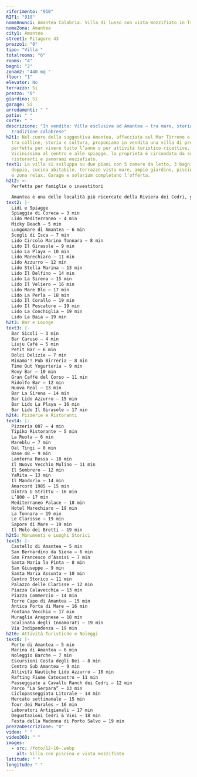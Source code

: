 ```yaml
---
riferimento: "910"
RIF1: "910"
nomeAnunci: Amantea Calabria. Villa di lusso con vista mozzifiato in Trattativa
nomeZona: Amantea
city1: Amantea
street1: Pitagore 43
prezzo1: "0"
tipo: "Villa "
totalrooms: "6"
rooms: "4"
bagni: "2"
zonam2: "440 mq "
floor: "1"
elevator: No
terrazzo: Si
prezzo: "0"
giardino: Si
garage: Si
arredamenti: " "
patio: " "
corte: " "
descrizione: "In vendita: Villa esclusiva ad Amantea – tra mare, storia e
  tradizione calabrese"
h2t1: Nel cuore della suggestiva Amantea, affacciata sul Mar Tirreno e immersa
  tra colline, storia e cultura, proponiamo in vendita una villa di prestigio
  perfetta per vivere tutto l’anno o per attività turistico-ricettive.
  Vicinissima al centro e alle spiagge, la proprietà è circondata da servizi,
  ristoranti e panorami mozzafiato.
text1: La villa si sviluppa su due piani con 5 camere da letto, 3 bagni, salone
  doppio, cucina abitabile, terrazze vista mare, ampio giardino, piscina privata
  e zona relax. Garage e solarium completano l’offerta.
h2t2: >-
  Perfetta per famiglie o investitori

  Amantea è una delle località più ricercate della Riviera dei Cedri, grazie alla combinazione di mare, patrimonio storico e offerta gastronomica. Ottima per affitti brevi, B&B o residenza permanente.
text2: |-
  Lidi e Spiagge
  Spiaggia di Coreca – 3 min
  Lido Mediterraneo – 4 min
  Micky Beach – 5 min
  Lungomare di Amantea – 6 min
  Scogli di Isca – 7 min
  Lido Circolo Marino Tonnara – 8 min
  Lido Il Girasole – 9 min
  Lido La Playa – 10 min
  Lido Marechiaro – 11 min
  Lido Azzurro – 12 min
  Lido Stella Marina – 13 min
  Lido Il Delfino – 14 min
  Lido La Sirena – 15 min
  Lido Il Veliero – 16 min
  Lido Mare Blu – 17 min
  Lido La Perla – 18 min
  Lido Il Corallo – 19 min
  Lido Il Pescatore – 19 min
  Lido La Conchiglia – 19 min
  Lido La Baia – 19 min
h2t3: Bar e Lounge
text3: |-
  Bar Sicoli – 3 min
  Bar Caruso – 4 min
  Liuju Café – 5 min
  Petit Bar – 6 min
  Dolci Delizie – 7 min
  Minamo'! Pub Birreria – 8 min
  Time Out Yogurteria – 9 min
  Roxy Bar – 10 min
  Gran Caffè del Corso – 11 min
  Ridolfo Bar – 12 min
  Nuova Real – 13 min
  Bar La Sirena – 14 min
  Bar Lido Azzurro – 15 min
  Bar Lido La Playa – 16 min
  Bar Lido Il Girasole – 17 min
h2t4: Pizzerie e Ristoranti
text4: |-
  Pizzeria 007 – 4 min
  Tipiko Ristorante – 5 min
  La Ruota – 6 min
  Mareblu – 7 min
  Dal Tingi – 8 min
  Base 48 – 9 min
  Lanterna Rossa – 10 min
  Il Nuovo Vecchio Mulino – 11 min
  Il Sombrero – 12 min
  YaRita – 13 min
  Il Mandorlo – 14 min
  Amarcord 1985 – 15 min
  Dintra U Strittu – 16 min
  L’800 – 17 min
  Mediterraneo Palace – 18 min
  Hotel Marechiaro – 19 min
  La Tonnara – 19 min
  Le Clarisse – 19 min
  Sapore di Mare – 19 min
  Il Molo dei Bretti – 19 min
h2t5: Monumenti e Luoghi Storici
text5: |-
  Castello di Amantea – 5 min
  San Bernardino da Siena – 6 min
  San Francesco d’Assisi – 7 min
  Santa Maria la Pinta – 8 min
  San Giuseppe – 9 min
  Santa Maria Assunta – 10 min
  Centro Storico – 11 min
  Palazzo delle Clarisse – 12 min
  Piazza Calavecchia – 13 min
  Piazza Commercio – 14 min
  Torre Capo di Amantea – 15 min
  Antica Porta di Mare – 16 min
  Fontana Vecchia – 17 min
  Muraglia Aragonese – 18 min
  Scalinata degli Innamorati – 19 min
  Via Indipendenza – 19 min
h2t6: Attività Turistiche e Noleggi
text6: |-
  Porto di Amantea – 5 min
  Marina di Amantea – 6 min
  Noleggio Barche – 7 min
  Escursioni Costa degli Dei – 8 min
  Centro Sub Amantea – 9 min
  Attività Nautiche Lido Azzurro – 10 min
  Rafting Fiume Catocastro – 11 min
  Passeggiate a Cavallo Ranch dei Cedri – 12 min
  Parco “La Serpara” – 13 min
  Ciclopasseggiata Litorale – 14 min
  Mercato settimanale – 15 min
  Tour dei Murales – 16 min
  Laboratori Artigianali – 17 min
  Degustazioni Cedri & Vini – 18 min
  Festa della Madonna di Porto Salvo – 19 min
prezzoDescrizione: "0"
video: " "
video360: " "
images:
  - src: /foto/12-10-.webp
    alt: Villa con piscina e vista mozzifiato
latitude: " "
longitude: " "
---
```

